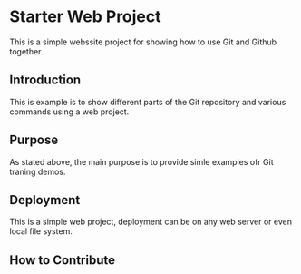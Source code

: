 # Starter Web Project

This is a simple webssite project for showing how to use Git and Github together.

## Introduction

This is example is to show different parts of the Git repository and various commands using a web project.

## Purpose

As stated above, the main purpose is to provide simle examples ofr Git traning demos.
## Deployment
This is a simple web project, deployment can be on any web server or even local file system.

## How to Contribute